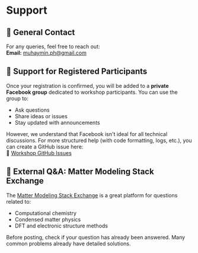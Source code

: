 # Support

## 📧 General Contact
For any queries, feel free to reach out:  
**Email:** [muhaymin.ph@gmail.com](mailto:muhaymin.ph@gmail.com)

## 💬 Support for Registered Participants

Once your registration is confirmed, you will be added to a **private Facebook group** dedicated to workshop participants. You can use the group to:

- Ask questions
- Share ideas or issues
- Stay updated with announcements

However, we understand that Facebook isn't ideal for all technical discussions. For more structured help (with code formatting, logs, etc.), you can create a GitHub issue here:  
🔗 [Workshop GitHub Issues](https://github.com/AbdulMuhaymin/Workshop-2025/issues/new)

## 🧠 External Q&A: Matter Modeling Stack Exchange

The [Matter Modeling Stack Exchange](https://mattermodeling.stackexchange.com/) is a great platform for questions related to:

- Computational chemistry
- Condensed matter physics
- DFT and electronic structure methods

Before posting, check if your question has already been answered. Many common problems already have detailed solutions.
